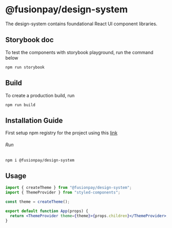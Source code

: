 # @fusionpay/design-system

The design-system contains foundational React UI component libraries.

## Storybook doc

To test the components with storybook playground, run the command below

```angular2html
npm run storybook
```

## Build

To create a production build, run

```angular2html
npm run build
```

## Installation Guide

First setup npm registry for the project using
this [link](https://docs.gitlab.com/ee/user/packages/npm_registry/index.html#install-from-the-project-level)

###### Run

```
npm i @fusionpay/design-system
```

## Usage

```jsx
import { createTheme } from "@fusionpay/design-system";
import { ThemeProvider } from "styled-components";

const theme = createTheme();

export default function App(props) {
  return <ThemeProvider theme={theme}>{props.children}</ThemeProvider>;
}
```
